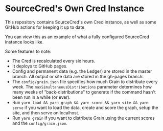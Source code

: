 # SourceCred's Own Cred Instance

This repository contains SourceCred's own Cred instance, as well as some GitHub
actions for keeping it up to date.

You can view this as an example of what a fully configured SourceCred instance
looks like.

Some features to note:
- The Cred is recalculated every six hours.
- It deploys to GitHub pages.
- Config and permanent data (e.g. the Ledger) are stored in the master branch.
  All output or site data are stored in the gh-pages branch.
- The `config/grain.json` file specifies how much Grain to distribute every
  week. The `maxSimultaneousDistributions` parameter determines how many weeks
  of "back-distributions" to generate if the command hasn't been run in a while
  (or ever).
- Run `yarn load && yarn graph && yarn score && yarn site && yarn serve` if you
  want to load the data, create and score the graph, setup the site, and then
  serve on localhost.
- Run `yarn grain` if you want to distribute Grain using the current scores and the
  `config/grain.json`.

